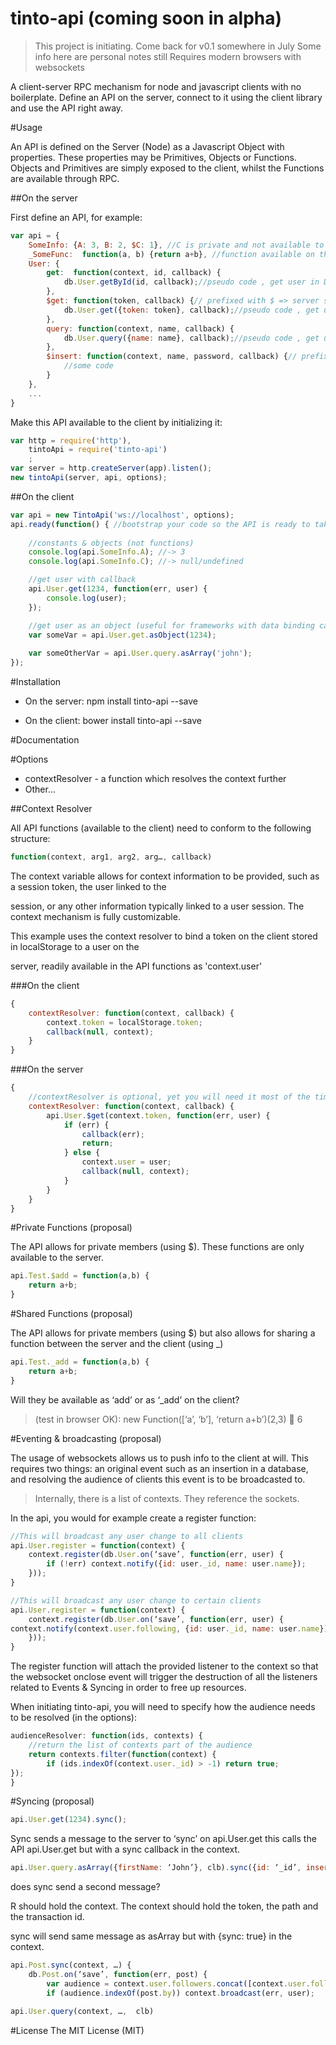 tinto-api (coming soon in alpha)
================================
> This project is initiating. Come back for v0.1 somewhere in July
> Some info here are personal notes still
> Requires modern browsers with websockets

A client-server RPC mechanism for node and javascript clients with no boilerplate. Define an API on the server, connect to it using the client library and use the API right away.

#Usage

An API is defined on the Server (Node) as a Javascript Object with properties. These properties may be Primitives, Objects or Functions. Objects and Primitives are simply exposed to the client, whilst the Functions are available through RPC.

##On the server

First define an API, for example:
```javascript
var api = {
	SomeInfo: {A: 3, B: 2, $C: 1}, //C is private and not available to the client
	_SomeFunc:  function(a, b) {return a+b}, //function available on the client
	User: {
		get:  function(context, id, callback) {
			db.User.getById(id, callback);//pseudo code , get user in DB
		},
		$get: function(token, callback) {// prefixed with $ => server side only
			db.User.get({token: token}, callback);//pseudo code , get user in DB
		},
		query: function(context, name, callback) {
			db.User.query({name: name}, callback);//pseudo code , get user with name in DB
		},
		$insert: function(context, name, password, callback) {// prefixed with $ => server side only
			//some code
		}
	},
	...
}
```

Make this API available to the client by initializing it:


```javascript
var http = require('http'),
    tintoApi = require('tinto-api')
    ;
var server = http.createServer(app).listen();
new tintoApi(server, api, options);
```


##On the client
```javascript
var api = new TintoApi('ws://localhost', options);
api.ready(function() { //bootstrap your code so the API is ready to take calls
	
	//constants & objects (not functions)
	console.log(api.SomeInfo.A); //-> 3
	console.log(api.SomeInfo.C); //-> null/undefined

	//get user with callback
	api.User.get(1234, function(err, user) {
		console.log(user);
	});

	//get user as an object (useful for frameworks with data binding capabilities)
	var someVar = api.User.get.asObject(1234);
	
	var someOtherVar = api.User.query.asArray('john');
});
```



#Installation

* On the server: npm install tinto-api --save

* On the client: bower install tinto-api --save


#Documentation


#Options

* contextResolver - a function which resolves the context further
* Other...


##Context Resolver

All API functions (available to the client) need to conform to the following structure:

```javascript
function(context, arg1, arg2, arg…, callback)
```

The context variable allows for context information to be provided, such as a session token, the user linked to the 

session, or any other information typically linked to a user session. The context mechanism is fully customizable.

This example uses the context resolver to bind a token on the client stored in localStorage to a user on the 

server, readily available in the API functions as 'context.user'

###On the client
```javascript
{
	contextResolver: function(context, callback) {
		context.token = localStorage.token;
		callback(null, context);
	}
}
```

###On the server

```javascript
{  
	//contextResolver is optional, yet you will need it most of the time
	contextResolver: function(context, callback) {
		api.User.$get(context.token, function(err, user) {
			if (err) {
				callback(err);
				return;
			} else {
				context.user = user;
				callback(null, context);
			}
		}
	}
}
```

#Private Functions (proposal)

The API allows for private members (using $). These functions are only available to the server.

```javascript
api.Test.$add = function(a,b) {
	return a+b;
}
```

#Shared Functions (proposal)

The API allows for private members (using $) but also allows for sharing a function between the server and the client (using _)
```javascript
api.Test._add = function(a,b) {
	return a+b;
}
```
Will they be available as ‘add’ or as ‘_add’ on the client?

> (test in browser OK): new Function([‘a’, ‘b’], ‘return a+b’)(2,3)  6

#Eventing & broadcasting (proposal)

The usage of websockets allows us to push info to the client at will. This requires two things: an original event such as an insertion in a database, and resolving the audience of clients this event is to be broadcasted to. 

> Internally, there is a list of contexts. They reference the sockets.

In the api, you would for example create a register function:

```javascript
//This will broadcast any user change to all clients
api.User.register = function(context) {
	context.register(db.User.on(‘save’, function(err, user) {
		if (!err) context.notify({id: user._id, name: user.name});	
	}));
}

//This will broadcast any user change to certain clients
api.User.register = function(context) {
	context.register(db.User.on(‘save’, function(err, user) {
context.notify(context.user.following, {id: user._id, name: user.name});		
	}));
}
```

The register function will attach the provided listener to the context so that the websocket onclose event will trigger the destruction of all the listeners related to Events & Syncing in order to free up resources.

When initiating tinto-api, you will need to specify how the audience needs to be resolved (in the options):

```javascript
audienceResolver: function(ids, contexts) {
	//return the list of contexts part of the audience
	return contexts.filter(function(context) {
		if (ids.indexOf(context.user._id) > -1) return true;
});
}
```

#Syncing (proposal)
```javascript
api.User.get(1234).sync();
```

Sync sends a message to the server to ‘sync’ on api.User.get this calls the API api.User.get but with a sync callback in the context.

```javascript
api.User.query.asArray({firstName: ‘John’}, clb).sync({id: ‘_id’, insert: ‘prepend’})
```
does sync send a second message?

R should hold the context. 
The context should hold the token, the path and the transaction id.

sync will send same message as asArray but with {sync: true} in the context.

```javascript
api.Post.sync(context, …) {
	db.Post.on(‘save’, function(err, post) {
		var audience = context.user.followers.concat([context.user.following]).concat([context.user._id])
		if (audience.indexOf(post.by)) context.broadcast(err, user);

api.User.query(context, …,  clb)
```

#License
The MIT License (MIT)
